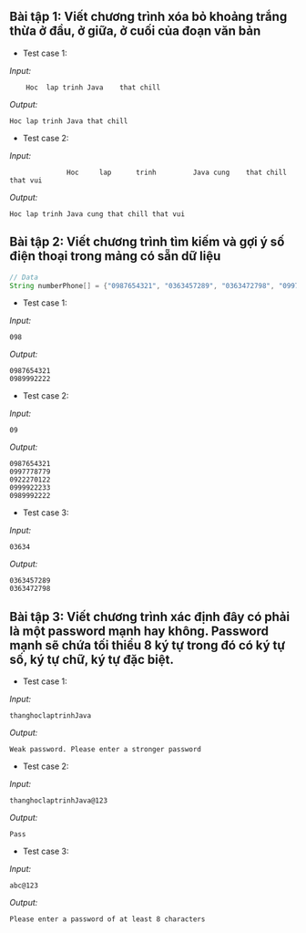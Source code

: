 ## Bài tập 1: Viết chương trình xóa bỏ khoảng trắng thừa ở đầu, ở giữa, ở cuối của đoạn văn bản

- Test case 1:

_Input:_

```
    Hoc  lap trinh Java    that chill
```

_Output:_

```
Hoc lap trinh Java that chill
```

- Test case 2:

_Input:_

```
              Hoc     lap      trinh         Java cung    that chill       that vui
```

_Output:_

```
Hoc lap trinh Java cung that chill that vui
```

## Bài tập 2: Viết chương trình tìm kiếm và gợi ý số điện thoại trong mảng có sẵn dữ liệu

```java
// Data
String numberPhone[] = {"0987654321", "0363457289", "0363472798", "0997778779", "0270997737", "0899933229", "0922270122", "0999922233", "0989992222"}
```

- Test case 1:

_Input:_

```
098
```

_Output:_

```
0987654321
0989992222
```

- Test case 2:

_Input:_

```
09
```

_Output:_

```
0987654321
0997778779
0922270122
0999922233
0989992222
```

- Test case 3:

_Input:_

```
03634
```

_Output:_

```
0363457289
0363472798
```

## Bài tập 3: Viết chương trình xác định đây có phải là một password mạnh hay không. Password mạnh sẽ chứa tối thiểu 8 ký tự trong đó có ký tự số, ký tự chữ, ký tự đặc biệt.

- Test case 1:

_Input:_

```
thanghoclaptrinhJava
```

_Output:_

```
Weak password. Please enter a stronger password
```

- Test case 2:

_Input:_

```
thanghoclaptrinhJava@123
```

_Output:_

```
Pass
```

- Test case 3:

_Input:_

```
abc@123
```

_Output:_

```
Please enter a password of at least 8 characters
```
